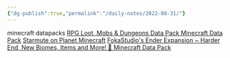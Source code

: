 ```yaml
---
{"dg-publish":true,"permalink":"/daily-notes/2022-08-31/"}
---
```



minecraft datapacks
[RPG Loot, Mobs & Dungeons Data Pack Minecraft Data Pack](https://www.planetminecraft.com/data-pack/rpg-loot-data-pack/)
[Starmute on Planet Minecraft](https://www.planetminecraft.com/member/starmute/)
[FokaStudio's Ender Expansion ~ Harder End, New Biomes, Items and More! 🌌 Minecraft Data Pack](https://www.planetminecraft.com/data-pack/fokastudio-s-ender-expansion)



